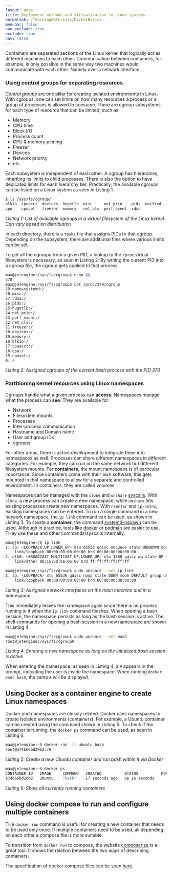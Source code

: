 ```yaml
---
layout: page
title: Deployment methods and virtualization in Linux systems
permalink: /TeachingMaterials/DockerBasics
menubar: false
nav_exclude: true
exclude: true
nav: false
---
```



Containers are separated sections of the Linux kernel that logically act as different machines to each other. Communication between containers, for example, is only possible in the same way two machines would communicate with each other. Namely over a network interface.

### Using control groups for separating resources

[*Control groups*](https://www.kernel.org/doc/html/latest/admin-guide/cgroup-v2.html) are one pillar for creating isolated environments in Linux. With cgroups, one can set limits on how many resources a process or a group of processes is allowed to consume. There are cgroup subsystems for each type of resource that can be limited, such as:

- Memory
- CPU time
- Block I/O
- Process count
- CPU & memory pinning
- Freezer
- Devices
- Network priority
- etc.

Each subsystem is independent of each other. A cgroup has hierarchies, inheriting its limits to child processes. There is also the option to have dedicated limits for each hierarchy tier. Practically, the available cgroups can be listed on a Linux system as seen in Listing 1.

```bash
$ ls /sys/fs/cgroup/
blkio  cpuacct  devices  hugetlb  misc     net_prio    pids  unified
cpu    cpuset   freezer  memory   net_cls  perf_event  rdma
```
*Listing 1: List of available cgroups in a virtual filesystem of the Linux kernel. Can vary based on distribution*

In each directory, there is a `tasks` file that assigns PIDs to that cgroup. Depending on the subsystem, there are additional files where various limits can be set.

To get all the cgroups from a given PID, a lookup to the `/proc` virtual filesystem is necessary, as seen in Listing 2. By writing the current PID into a cgroup file, the cgroup gets applied to that process.

```bash
max@jetengine:/sys/fs/cgroup$ echo $$
370
max@jetengine:/sys/fs/cgroup$ cat /proc/370/cgroup
29:name=systemd:/
28:misc:/
27:rdma:/
26:pids:/
25:hugetlb:/
24:net_prio:/
23:perf_event:/
22:net_cls:/
21:freezer:/
20:devices:/
19:memory:/
18:blkio:/
17:cpuacct:/
16:cpu:/
15:cpuset:/
0::/
```
*Listing 2: Assigned cgroups of the current bash process with the PID 370*

### Partitioning kernel resources using Linux namespaces

Cgroups handle what a given process can **access**. Namespaces manage what the process can **see**. They are available for:

- Network
- Filesystem mounts
- Processes
- Inter-process communication
- Hostname and Domain name
- User and group IDs
- cgroups

For other areas, there is active development to integrate them into namespaces as well. Processes can share different namespaces in different categories. For example, they can run on the same network but different filesystem mounts. For **containers**, the mount namespace is of particular importance. Since containers come with their own software, this gets mounted in that namespace to allow for a separate and controlled environment. In containers, they are called volumes. 

Namespaces can be managed with the `clone` and `unshare` [syscalls](https://www.man7.org/linux/man-pages/man7/namespaces.7.html). With `clone`, a new process can create a new namespace, while `unshare` lets existing processes create new namespaces. With `nsenter` and `ip-netns`, existing namespaces can be entered. To run a single command in a new network namespace, the `ip link` command can be used, as shown in Listing 3. To create a **container**, the command [systemd-nspawn](https://www.freedesktop.org/software/systemd/man/latest/systemd-nspawn.html) can be used. Although in practice, tools like [docker](https://www.docker.com/) or [podman](https://podman.io/) are easier to use. THey use these and other commands/syscalls internally. 

```bash
max@jetengine:/$ ip link
1: lo: <LOOPBACK,UP,LOWER_UP> mtu 65536 qdisc noqueue state UNKNOWN mode DEFAULT group default qlen 1000
    link/loopback 00:00:00:00:00:00 brd 00:00:00:00:00:00
2: eth0: <BROADCAST,MULTICAST,UP,LOWER_UP> mtu 1500 qdisc mq state UP mode DEFAULT group default qlen 1000
    link/ether 00:15:5d:be:06:00 brd ff:ff:ff:ff:ff:ff

max@jetengine:/sys/fs/cgroup$ sudo unshare --net ip link
1: lo: <LOOPBACK> mtu 65536 qdisc noop state DOWN mode DEFAULT group default qlen 1000
    link/loopback 00:00:00:00:00:00 brd 00:00:00:00:00:00
```
*Listing 3: Assigned network interfaces on the main machine and in a namespace*

This immediately leaves the namespace again since there is no process running in it when the `ip link` command finishes. When opening a bash session, the namespace persists as long as the bash session is active. The shell commands for opening a bash session in a new namespace are shown in Listing 4.

```bash
max@jetengine:/sys/fs/cgroup$ sudo unshare --net bash
root@jetengine:/sys/fs/cgroup#
```
*Listing 4: Entering a new namespace as long as the initialized bash session is active*

When entering the namespace, as seen in Listing 4, a `#` appears in the prompt, indicating the user is inside the namespace. When running `docker exec bash`, the same `#` will be displayed.

## Using Docker as a container engine to create Linux namespaces
Docker and namespaces are closely related. Docker uses namespaces to create isolated environments (containers). For example, a Ubuntu container can be created using the command shown in Listing 5. To check if the container is running, the `docker ps` command can be used, as seen in Listing 6.

```bash
max@jetengine:~$ docker run -it ubuntu bash
root@a74b66bd26b2:/#
```
*Listing 5: Create a new Ubuntu container and run bash within it via Docker*

```bash
max@jetengine:~$ docker ps
CONTAINER ID   IMAGE     COMMAND   CREATED          STATUS          PORTS     NAMES
a74b66bd26b2   ubuntu    "bash"    17 seconds ago   Up 16 seconds             zen_neumann
```
*Listing 6: Show all currently running containers*

## Using docker compose to run and configure multiple containers

THe `docker run` command is useful for creating a new container that needs to be used only once. If multiple containers need to be used, all depending on each other a compose file is more suitable.

To transition from `docker run` to compose, the website [composerize](https://www.composerize.com/) is a great tool. It shows the relation between the two ways of describing containers. 

The specification of docker compose files can be seen [here](https://docs.docker.com/reference/compose-file/).

